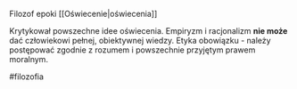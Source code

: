 Filozof epoki [[Oświecenie|oświecenia]]

Krytykował powszechne idee oświecenia. Empiryzm i racjonalizm **nie może** dać człowiekowi pełnej, obiektywnej wiedzy.
Etyka obowiązku - należy postępować zgodnie z rozumem i powszechnie przyjętym prawem moralnym.


#filozofia
